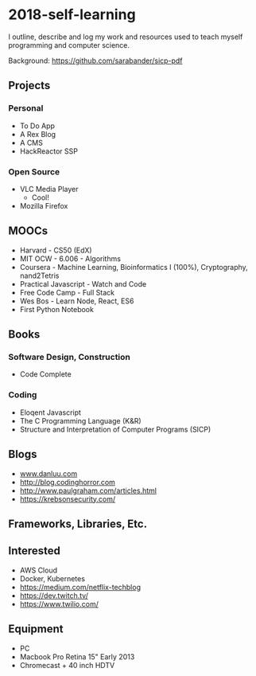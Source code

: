 # 2018-self-learning
I outline, describe and log my work and resources used to teach myself programming and computer science.

Background: https://github.com/sarabander/sicp-pdf

## Projects

### Personal

* To Do App
* A Rex Blog
* A CMS
* HackReactor SSP  
  
### Open Source
* VLC Media Player
  * Cool!
* Mozilla Firefox
  
## MOOCs

* Harvard - CS50 (EdX)
* MIT OCW - 6.006 - Algorithms
* Coursera - Machine Learning, Bioinformatics I (100%), Cryptography, nand2Tetris
* Practical Javascript - Watch and Code
* Free Code Camp - Full Stack
* Wes Bos - Learn Node, React, ES6
* First Python Notebook

## Books

### Software Design, Construction
* Code Complete

### Coding
* Eloqent Javascript
* The C Programming Language (K&R)
* Structure and Interpretation of Computer Programs (SICP)

## Blogs
* www.danluu.com
* http://blog.codinghorror.com
* http://www.paulgraham.com/articles.html
* https://krebsonsecurity.com/
  


## Frameworks, Libraries, Etc.

## Interested

* AWS Cloud
* Docker, Kubernetes
* https://medium.com/netflix-techblog
* https://dev.twitch.tv/
* https://www.twilio.com/



## Equipment
* PC
* Macbook Pro Retina 15" Early 2013
* Chromecast + 40 inch HDTV
